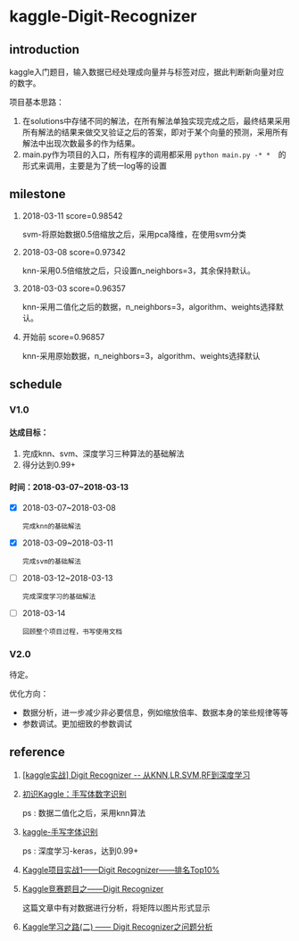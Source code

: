 # kaggle-Digit-Recognizer

## introduction

kaggle入门题目，输入数据已经处理成向量并与标签对应，据此判断新向量对应的数字。

项目基本思路：

1. 在solutions中存储不同的解法，在所有解法单独实现完成之后，最终结果采用所有解法的结果来做交叉验证之后的答案，即对于某个向量的预测，采用所有解法中出现次数最多的作为结果。
2. main.py作为项目的入口，所有程序的调用都采用 `python main.py -* *  `的形式来调用，主要是为了统一log等的设置

## milestone

1. 2018-03-11 score=0.98542

   svm-将原始数据0.5倍缩放之后，采用pca降维，在使用svm分类

2. 2018-03-08 score=0.97342

   knn-采用0.5倍缩放之后，只设置n_neighbors=3，其余保持默认。

2. 2018-03-03 score=0.96357

   knn-采用二值化之后的数据，n_neighbors=3，algorithm、weights选择默认。

4. 开始前 score=0.96857

   knn-采用原始数据，n_neighbors=3，algorithm、weights选择默认

## schedule

### V1.0

#### 达成目标：

1.  完成knn、svm、深度学习三种算法的基础解法
2.  得分达到0.99+

#### 时间：2018-03-07~2018-03-13

- [x] 2018-03-07~2018-03-08

      完成knn的基础解法

- [x] 2018-03-09~2018-03-11

      完成svm的基础解法

- [ ] 2018-03-12~2018-03-13

      完成深度学习的基础解法

- [ ] 2018-03-14

      回顾整个项目过程，书写使用文档

### V2.0

待定。

优化方向：

*   数据分析，进一步减少非必要信息，例如缩放倍率、数据本身的笨些规律等等
*   参数调试。更加细致的参数调试


## reference

1. <a href="http://blog.csdn.net/Dinosoft/article/details/50734539">[kaggle实战] Digit Recognizer -- 从KNN,LR,SVM,RF到深度学习</a>

2. <a href="http://blog.csdn.net/firethelife/article/details/51191530">初识Kaggle：手写体数字识别</a>

   ps : 数据二值化之后，采用knn算法

3. <a href="http://blog.csdn.net/buwei0239/article/details/78769985">kaggle-手写字体识别</a>

   ps : 深度学习-keras，达到0.99+

4. <a href="http://blog.csdn.net/u013691510/article/details/43195227">Kaggle项目实战1——Digit Recognizer——排名Top10%</a>

5. <a href="http://blog.csdn.net/laozhaokun/article/details/42749233">Kaggle竞赛题目之——Digit Recognizer</a>

   这篇文章中有对数据进行分析，将矩阵以图片形式显示

6. <a href="http://blog.csdn.net/memoryjdch/article/details/75220498">Kaggle学习之路(二) —— Digit Recognizer之问题分析</a>
